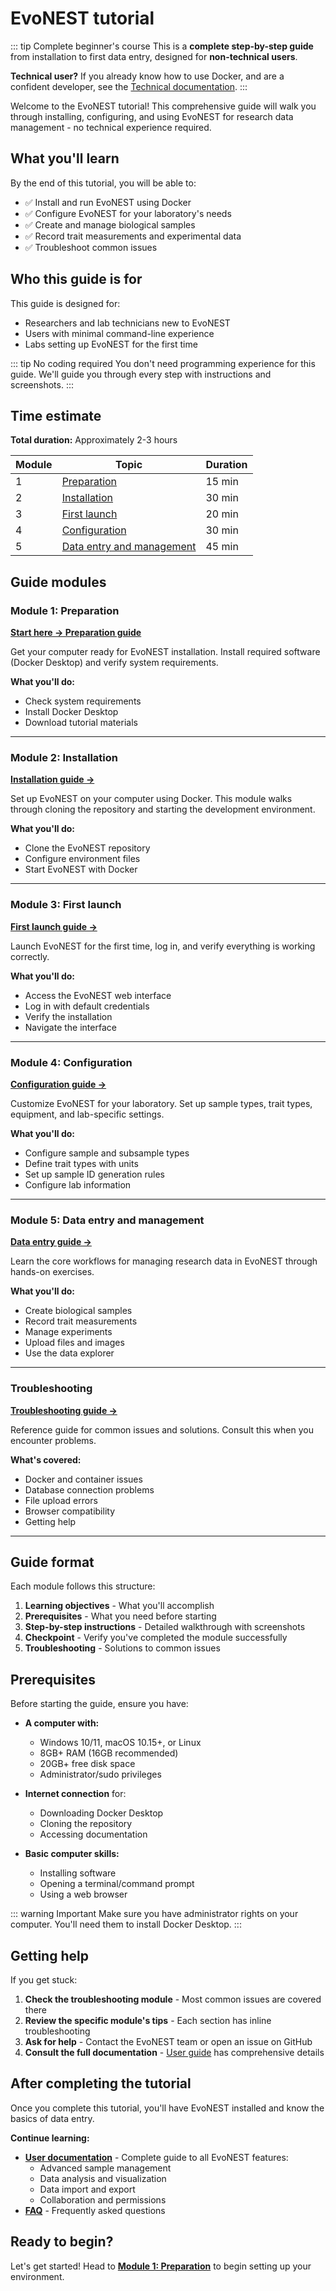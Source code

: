 # EvoNEST tutorial

::: tip Complete beginner's course
This is a **complete step-by-step guide** from installation to first data entry, designed for **non-technical users**.

**Technical user?** If you already know how to use Docker, and are a confident developer, see the [Technical documentation](/developer-docs/installation).
:::

Welcome to the EvoNEST tutorial! This comprehensive guide will walk you through installing, configuring, and using EvoNEST for research data management - no technical experience required.

## What you'll learn

By the end of this tutorial, you will be able to:

- ✅ Install and run EvoNEST using Docker
- ✅ Configure EvoNEST for your laboratory's needs
- ✅ Create and manage biological samples
- ✅ Record trait measurements and experimental data
- ✅ Troubleshoot common issues

## Who this guide is for

This guide is designed for:
- Researchers and lab technicians new to EvoNEST
- Users with minimal command-line experience
- Labs setting up EvoNEST for the first time

::: tip No coding required
You don't need programming experience for this guide. We'll guide you through every step with instructions and screenshots.
:::

## Time estimate

**Total duration:** Approximately 2-3 hours

| Module | Topic | Duration |
|--------|-------|----------|
| 1 | [Preparation](/tutorial/01-preparation) | 15 min |
| 2 | [Installation](/tutorial/02-installation) | 30 min |
| 3 | [First launch](/tutorial/03-first-launch) | 20 min |
| 4 | [Configuration](/tutorial/04-configuration) | 30 min |
| 5 | [Data entry and management](/tutorial/05-data-entry) | 45 min |

## Guide modules

### Module 1: Preparation
**[Start here → Preparation guide](/tutorial/01-preparation)**

Get your computer ready for EvoNEST installation. Install required software (Docker Desktop) and verify system requirements.

**What you'll do:**
- Check system requirements
- Install Docker Desktop
- Download tutorial materials

---

### Module 2: Installation
**[Installation guide →](/tutorial/02-installation)**

Set up EvoNEST on your computer using Docker. This module walks through cloning the repository and starting the development environment.

**What you'll do:**
- Clone the EvoNEST repository
- Configure environment files
- Start EvoNEST with Docker

---

### Module 3: First launch
**[First launch guide →](/tutorial/03-first-launch)**

Launch EvoNEST for the first time, log in, and verify everything is working correctly.

**What you'll do:**
- Access the EvoNEST web interface
- Log in with default credentials
- Verify the installation
- Navigate the interface

---

### Module 4: Configuration
**[Configuration guide →](/tutorial/04-configuration)**

Customize EvoNEST for your laboratory. Set up sample types, trait types, equipment, and lab-specific settings.

**What you'll do:**
- Configure sample and subsample types
- Define trait types with units
- Set up sample ID generation rules
- Configure lab information

---

### Module 5: Data entry and management
**[Data entry guide →](/tutorial/05-data-entry)**

Learn the core workflows for managing research data in EvoNEST through hands-on exercises.

**What you'll do:**
- Create biological samples
- Record trait measurements
- Manage experiments
- Upload files and images
- Use the data explorer

---

### Troubleshooting
**[Troubleshooting guide →](/tutorial/troubleshooting)**

Reference guide for common issues and solutions. Consult this when you encounter problems.

**What's covered:**
- Docker and container issues
- Database connection problems
- File upload errors
- Browser compatibility
- Getting help

---

## Guide format

Each module follows this structure:

1. **Learning objectives** - What you'll accomplish
2. **Prerequisites** - What you need before starting
3. **Step-by-step instructions** - Detailed walkthrough with screenshots
4. **Checkpoint** - Verify you've completed the module successfully
5. **Troubleshooting** - Solutions to common issues

## Prerequisites

Before starting the guide, ensure you have:

- **A computer with:**
  - Windows 10/11, macOS 10.15+, or Linux
  - 8GB+ RAM (16GB recommended)
  - 20GB+ free disk space
  - Administrator/sudo privileges

- **Internet connection** for:
  - Downloading Docker Desktop
  - Cloning the repository
  - Accessing documentation

- **Basic computer skills:**
  - Installing software
  - Opening a terminal/command prompt
  - Using a web browser

::: warning Important
Make sure you have administrator rights on your computer. You'll need them to install Docker Desktop.
:::

## Getting help

If you get stuck:

1. **Check the troubleshooting module** - Most common issues are covered there
2. **Review the specific module's tips** - Each section has inline troubleshooting
3. **Ask for help** - Contact the EvoNEST team or open an issue on GitHub
4. **Consult the full documentation** - [User guide](/user-docs/) has comprehensive details

## After completing the tutorial

Once you complete this tutorial, you'll have EvoNEST installed and know the basics of data entry.

**Continue learning:**

- **[User documentation](/user-docs/)** - Complete guide to all EvoNEST features:
  - Advanced sample management
  - Data analysis and visualization
  - Data import and export
  - Collaboration and permissions
- **[FAQ](/user-docs/faq)** - Frequently asked questions

## Ready to begin?

Let's get started! Head to **[Module 1: Preparation](/tutorial/01-preparation)** to begin setting up your environment.

